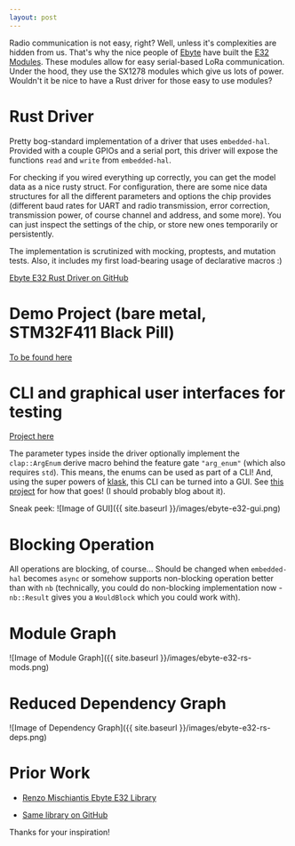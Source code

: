 ```yaml
---
layout: post
---
```


Radio communication is not easy, right? Well, unless it's complexities are hidden from us. That's why the nice people of [Ebyte](https://www.cdebyte.com/) have built the [E32 Modules](https://www.ebyte.com/en/product-view-news.html?id=108). These modules allow for easy serial-based LoRa communication. Under the hood, they use the SX1278 modules which give us lots of power. Wouldn't it be nice to have a Rust driver for those easy to use modules?

# Rust Driver

Pretty bog-standard implementation of a driver that uses `embedded-hal`. Provided with a couple GPIOs and a serial port, this driver will expose the functions `read` and `write` from `embedded-hal`.

For checking if you wired everything up correctly, you can get the model data as a nice rusty struct. For configuration, there are some nice data structures for all the different parameters and options the chip provides (different baud rates for UART and radio transmission, error correction, transmission power, of course channel and address, and some more). You can just inspect the settings of the chip, or store new ones temporarily or persistently.

The implementation is scrutinized with mocking, proptests, and mutation tests. Also, it includes my first load-bearing usage of declarative macros :)

[Ebyte E32 Rust Driver on GitHub](https://github.com/barafael/ebyte-e32-rs)

# Demo Project (bare metal, STM32F411 Black Pill)
[To be found here](https://github.com/barafael/ebyte-e32-demo)

# CLI and graphical user interfaces for testing

[Project here](https://github.com/barafael/ebyte-e32-ui)

The parameter types inside the driver optionally implement the `clap::ArgEnum` derive macro behind the feature gate `"arg_enum"` (which also requires `std`). This means, the enums can be used as part of a CLI! And, using the super powers of [klask](https://github.com/MichalGniadek/klask), this CLI can be turned into a GUI. See [this project](https://github.com/barafael/ebyte-e32-ui) for how that goes! (I should probably blog about it).

Sneak peek:
![Image of GUI]({{ site.baseurl }}/images/ebyte-e32-gui.png)

# Blocking Operation

All operations are blocking, of course... Should be changed when `embedded-hal` becomes `async` or somehow supports non-blocking operation better than with `nb` (technically, you could do non-blocking implementation now - `nb::Result` gives you a `WouldBlock` which you could work with).

# Module Graph

![Image of Module Graph]({{ site.baseurl }}/images/ebyte-e32-rs-mods.png)

# Reduced Dependency Graph

![Image of Dependency Graph]({{ site.baseurl }}/images/ebyte-e32-rs-deps.png)

# Prior Work

* [Renzo Mischiantis Ebyte E32 Library](https://www.mischianti.org/2019/10/21/lora-e32-device-for-arduino-esp32-or-esp8266-library-part-2/)

* [Same library on GitHub](https://github.com/xreef/LoRa_E32_Series_Library)

Thanks for your inspiration!
